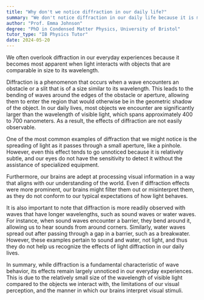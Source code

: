 ```yaml
---
title: "Why don't we notice diffraction in our daily life?"
summary: "We don't notice diffraction in our daily life because it is most noticeable when light interacts with objects of similar size to its wavelength."
author: "Prof. Emma Johnson"
degree: "PhD in Condensed Matter Physics, University of Bristol"
tutor_type: "IB Physics Tutor"
date: 2024-05-20
---
```


We often overlook diffraction in our everyday experiences because it becomes most apparent when light interacts with objects that are comparable in size to its wavelength.

Diffraction is a phenomenon that occurs when a wave encounters an obstacle or a slit that is of a size similar to its wavelength. This leads to the bending of waves around the edges of the obstacle or aperture, allowing them to enter the region that would otherwise be in the geometric shadow of the object. In our daily lives, most objects we encounter are significantly larger than the wavelength of visible light, which spans approximately $400$ to $700$ nanometers. As a result, the effects of diffraction are not easily observable.

One of the most common examples of diffraction that we might notice is the spreading of light as it passes through a small aperture, like a pinhole. However, even this effect tends to go unnoticed because it is relatively subtle, and our eyes do not have the sensitivity to detect it without the assistance of specialized equipment.

Furthermore, our brains are adept at processing visual information in a way that aligns with our understanding of the world. Even if diffraction effects were more prominent, our brains might filter them out or misinterpret them, as they do not conform to our typical expectations of how light behaves.

It is also important to note that diffraction is more readily observed with waves that have longer wavelengths, such as sound waves or water waves. For instance, when sound waves encounter a barrier, they bend around it, allowing us to hear sounds from around corners. Similarly, water waves spread out after passing through a gap in a barrier, such as a breakwater. However, these examples pertain to sound and water, not light, and thus they do not help us recognize the effects of light diffraction in our daily lives.

In summary, while diffraction is a fundamental characteristic of wave behavior, its effects remain largely unnoticed in our everyday experiences. This is due to the relatively small size of the wavelength of visible light compared to the objects we interact with, the limitations of our visual perception, and the manner in which our brains interpret visual stimuli.
    